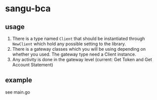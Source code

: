 # sangu-bca

## usage
1. There is a type named `Client` that should be instantiated through `NewClient` which hold any possible setting to the library.
2. There is a gateway classes which you will be using depending on whether you used. The gateway type need a Client instance.
3. Any activity is done in the gateway level (current: Get Token and Get Account Statement)

## example
see main.go